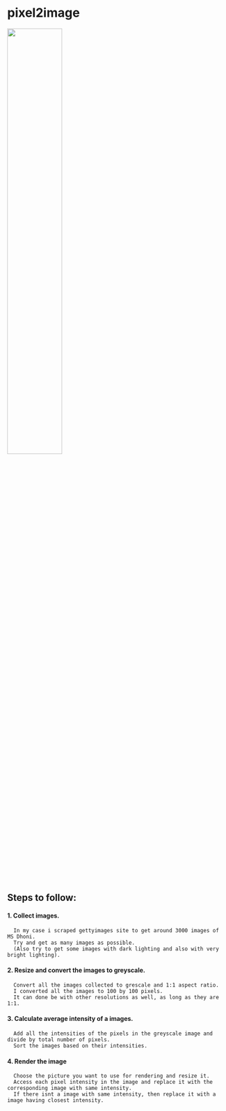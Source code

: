 # pixel2image

[<img src="https://img.youtube.com/vi/03nbVihRpf0/maxresdefault.jpg" width="50%">](https://youtu.be/03nbVihRpf0)
  
  ## Steps to follow:
  #### 1. Collect images.
      In my case i scraped gettyimages site to get around 3000 images of MS Dhoni. 
      Try and get as many images as possible.
      (Also try to get some images with dark lighting and also with very bright lighting).
  #### 2. Resize and convert the images to greyscale.
      Convert all the images collected to grescale and 1:1 aspect ratio.
      I converted all the images to 100 by 100 pixels.
      It can done be with other resolutions as well, as long as they are 1:1. 
  #### 3. Calculate average intensity of a images.
      Add all the intensities of the pixels in the greyscale image and divide by total number of pixels.
      Sort the images based on their intensities.
  #### 4. Render the image
      Choose the picture you want to use for rendering and resize it. 
      Access each pixel intensity in the image and replace it with the corresponding image with same intensity.
      If there isnt a image with same intensity, then replace it with a image having closest intensity.
